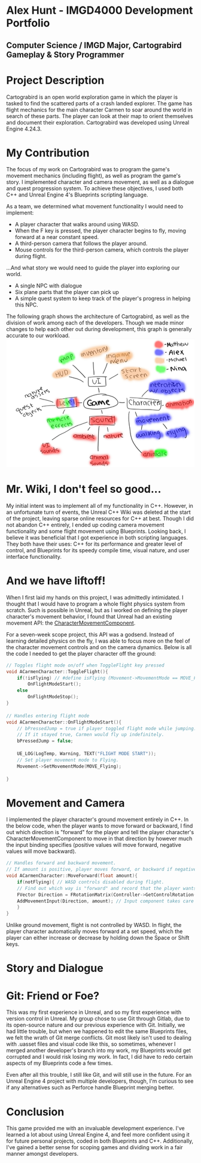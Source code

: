 # Alex Hunt - IMGD4000 Development Portfolio
## Computer Science / IMGD Major, Cartograbird Gameplay & Story Programmer

# Project Description
Cartograbird is an open world exploration game in which the player is tasked to find the scattered parts of a crash landed explorer. The game has flight mechanics for the main character Carmen to soar around the world in search of these parts. The player can look at their map to orient themselves and document their exploration. Cartograbird was developed using Unreal Engine 4.24.3.

# My Contribution
The focus of my work on Cartograbird was to program the game's movement mechanics (including flight), as well as program the game's story. I implemented character and camera movement, as well as a dialogue and quest progression system. To achieve these objectives, I used both C++ and Unreal Engine 4's Blueprints scripting language.

As a team, we determined what movement functionality I would need to implement:
- A player character that walks around using WASD.
- When the F key is pressed, the player character begins to fly, moving forward at a near constant speed.
- A third-person camera that follows the player around.
- Mouse controls for the third-person camera, which controls the player during flight.

...And what story we would need to guide the player into exploring our world.
- A single NPC with dialogue
- Six plane parts that the player can pick up
- A simple quest system to keep track of the player's progress in helping this NPC.

The following graph shows the architecture of Cartograbird, as well as the division of work among each of the developers. Though we made minor changes to help each other out during development, this graph is generally accurate to our workload.
![Graph](https://github.com/alexmhunt/cartograbirdportfolio/blob/master/graph.png?raw=true)

# Mr. Wiki, I don't feel so good...
My initial intent was to implement all of my functionality in C++. However, in an unfortunate turn of events, the Unreal C++ Wiki was deleted at the start of the project, leaving sparse online resources for C++ at best. Though I did not abandon C++ entirely, I ended up coding camera movement functionality and some flight movement using Blueprints.
Looking back, I believe it was beneficial that I got experience in both scripting languages. They both have their uses: C++ for its performance and greater level of control, and Blueprints for its speedy compile time, visual nature, and user interface functionality.

# And we have liftoff!
When I first laid my hands on this project, I was admittedly intimidated. I thought that I would have to program a whole flight physics system from scratch. Such is possible in Unreal, but as I worked on defining the player character's movement behavior, I found that Unreal had an existing movement API: the [CharacterMovementComponent](https://docs.unrealengine.com/en-US/API/Runtime/Engine/GameFramework/UCharacterMovementComponent/index.html). 

For a seven-week scope project, this API was a godsend. Instead of learning detailed physics on the fly, I was able to focus more on the feel of the character movement controls and on the camera dynamics. Below is all the code I needed to get the player character off the ground:

```c++
// Toggles flight mode on/off when ToggleFlight key pressed
void ACarmenCharacter::ToggleFlight(){
	if(!isFlying) // #define isFlying (Movement->MovementMode == MOVE_Flying)
		OnFlightModeStart();
	else
		OnFlightModeStop();
}

// Handles entering flight mode
void ACarmenCharacter::OnFlightModeStart(){
	// bPressedJump = true if player toggled flight mode while jumping.
	// If it stayed true, Carmen would fly up indefinitely.
	bPressedJump = false; 
	
	UE_LOG(LogTemp, Warning, TEXT("FLIGHT MODE START"));
	// Set player movement mode to Flying.
	Movement->SetMovementMode(MOVE_Flying);
	
}

```

# Movement and Camera
I implemented the player character's ground movement entirely in C++. In the below code, when the player wants to move forward or backward, I find out which direction is "forward" for the player and tell the player character's CharacterMovementComponent to move in that direction by however much the input binding specifies (positive values will move forward, negative values will move backward).
```c++
// Handles forward and backward movement.
// If amount is positive, player moves forward, or backward if negative.
void ACarmenCharacter::MoveForward(float amount){
	if(notFlying){ // WASD controls disabled during flight.
	// Find out which way is "forward" and record that the player wants to move that way.
	FVector Direction = FRotationMatrix(Controller->GetControlRotation()).GetScaledAxis(EAxis::X);
	AddMovementInput(Direction, amount); // Input component takes care of the rest!
	}
}
```
Unlike ground movement, flight is not controlled by WASD. In flight, the player character automatically moves forward at a set speed, which the player can either increase or decrease by holding down the Space or Shift keys.




# Story and Dialogue

# Git: Friend or Foe?
This was my first experience in Unreal, and so my first experience with version control in Unreal. My group chose to use Git through Gitlab, due to its open-source nature and our previous experience with Git. Initially, we had little trouble, but when we happened to edit the same Blueprints files, we felt the wrath of Git merge conflicts. Git most likely isn't used to dealing with .uasset files and visual code like this, so sometimes, whenever I merged another developer's branch into my work, my Blueprints would get corrupted and I would risk losing my work. In fact, I did have to redo certain aspects of my Blueprints code a few times.

Even after all this trouble, I still like Git, and will still use in the future. For an Unreal Engine 4 project with multiple developers, though, I'm curious to see if any alternatives such as Perforce handle Blueprint merging better.

# Conclusion
This game provided me with an invaluable development experience. I've learned a lot about using Unreal Engine 4, and feel more confident using it for future personal projects, coded in both Blueprints and C++. Additionally, I've gained a better sense for scoping games and dividing work in a fair manner amongst developers.
